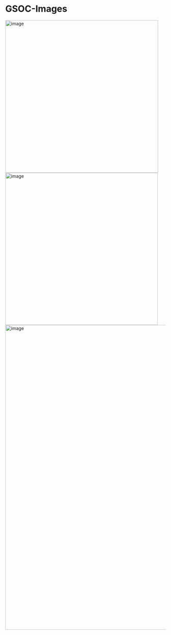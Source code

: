 # GSOC-Images

<img width="480" alt="image" src="https://github.com/faze-geek/GSOC-Images/assets/90216905/fdf9523a-59a4-4b22-9fd8-19c0da5d8d5d">


<img width="479" alt="image" src="https://github.com/faze-geek/GSOC-Images/assets/90216905/6f6d6b1d-2835-4c18-a513-b51ba65fc2a6">
<img width="959" alt="image" src="https://github.com/faze-geek/GSOC-Images/assets/90216905/d1ce98d6-137e-42a4-bb46-e105c6d9e0d3">


